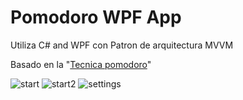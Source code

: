 # Pomodoro WPF App


Utiliza C# and WPF con Patron de arquitectura MVVM


Basado en la "[Tecnica pomodoro](https://es.wikipedia.org/wiki/T%C3%A9cnica_Pomodoro)"


![start](https://user-images.githubusercontent.com/31046332/152335543-c034c758-1443-4f96-8d91-7dedbaf35b36.PNG)
![start2](https://user-images.githubusercontent.com/31046332/152335557-d7387e27-021e-45c5-8718-868e5d373a4a.PNG)
![settings](https://user-images.githubusercontent.com/31046332/152335567-7a6829dc-3d54-4bcb-96ed-173268d71b5e.PNG)
